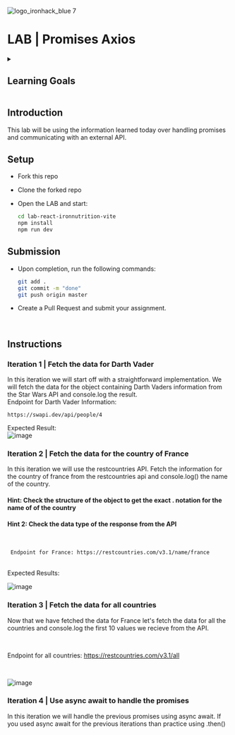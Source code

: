 ![logo_ironhack_blue 7](https://user-images.githubusercontent.com/23629340/40541063-a07a0a8a-601a-11e8-91b5-2f13e4e6b441.png)

# LAB | Promises Axios

<details>
  <summary>
   <h2>Learning Goals</h2>
  </summary>


  This exercise allows you to practice and apply the concepts and techniques taught in class. 

  Upon completion of this exercise, you will be able to:

  - Handle promises using .then() and async await.
  - Use Axios to communicate with an external API.
  <br>

  <hr> 


</details>

## Introduction

This lab will be using the information learned today over handling promises and communicating with an external API.

## Setup

- Fork this repo

- Clone the forked repo

- Open the LAB and start:

  ```bash
  cd lab-react-ironnutrition-vite
  npm install
  npm run dev
  ```

## Submission

- Upon completion, run the following commands:

  ```bash
  git add .
  git commit -m "done"
  git push origin master
  ```

- Create a Pull Request and submit your assignment.

<br>




## Instructions

### Iteration 1 | Fetch the data for Darth Vader
  In this iteration we will start off with a straightforward implementation. We will fetch the data for the object containing Darth Vaders information from the Star Wars API and console.log the result.
<br/>
  Endpoint for Darth Vader Information:
    
  ```shell
https://swapi.dev/api/people/4
```
Expected Result:
<br/>
![image](https://github.com/November-cohort-2023/lab-promises-axios/assets/54825038/95a62c38-9bcb-48e4-be16-3ac3a2581a66)

### Iteration 2 | Fetch the data for the country of France

In this iteration we will use the restcountries API. Fetch the information for the country of france from the restcountries api and console.log() the name of the country.
<br/>
#### Hint: Check the structure of the object to get the exact . notation for the name of of the country

#### Hint 2: Check the data type of the response from the API

<br/>
   
     Endpoint for France: https://restcountries.com/v3.1/name/france



<br/>
Expected Results:


![image](https://github.com/November-cohort-2023/lab-promises-axios/assets/54825038/6244059c-0aa3-431f-88f7-fc5d2fb2d040)



### Iteration 3 | Fetch the data for all countries

Now that we have fetched the data for France let's fetch the data for all the countries and console.log the first 10 values we recieve from the API. 

<br/>


  Endpoint for all countries: https://restcountries.com/v3.1/all



<br/>


![image](https://github.com/November-cohort-2023/lab-promises-axios/assets/54825038/bd346ce8-b1da-4da0-bd3d-e6347d656da2)


### Iteration 4 | Use async await to handle the promises

In this iteration we will handle the previous promises using async await. If you used async await for the previous iterations than practice using .then()


